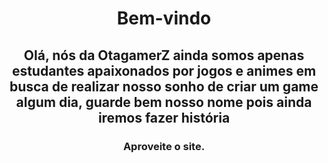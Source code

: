 <html>
  <head>
    <link href="css/frame.css" rel="stylesheet" type="text/css">
    <meta charset="utf-8">
	  <meta name="author" content="Yago Gimenez, Ana Beatriz, Lucas Praxedes, Rodrigo Araujo">
  </head>
  <body>
  <center>
    <h1> Bem-vindo</h1>
    <h2> Olá, nós da OtagamerZ ainda somos apenas estudantes apaixonados por jogos e animes em busca de realizar nosso sonho de criar um game algum dia, guarde bem nosso nome pois ainda iremos fazer história  </h2>
	<h3> Aproveite o site. </h3> 
    <br>
  </center>  
  </body>
</html>
